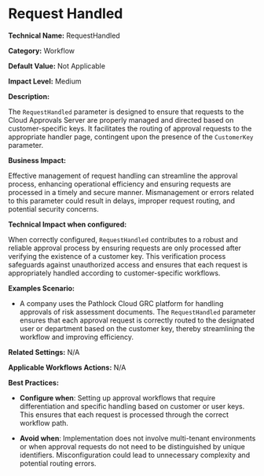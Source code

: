 # Request Handled

**Technical Name:** RequestHandled

**Category:** Workflow

**Default Value:** Not Applicable

**Impact Level:** Medium

**Description:**

The `RequestHandled` parameter is designed to ensure that requests to the Cloud Approvals Server are properly managed and directed based on customer-specific keys. It facilitates the routing of approval requests to the appropriate handler page, contingent upon the presence of the `CustomerKey` parameter.

**Business Impact:**

Effective management of request handling can streamline the approval process, enhancing operational efficiency and ensuring requests are processed in a timely and secure manner. Mismanagement or errors related to this parameter could result in delays, improper request routing, and potential security concerns.

**Technical Impact when configured:**

When correctly configured, `RequestHandled` contributes to a robust and reliable approval process by ensuring requests are only processed after verifying the existence of a customer key. This verification process safeguards against unauthorized access and ensures that each request is appropriately handled according to customer-specific workflows.

**Examples Scenario:**

- A company uses the Pathlock Cloud GRC platform for handling approvals of risk assessment documents. The `RequestHandled` parameter ensures that each approval request is correctly routed to the designated user or department based on the customer key, thereby streamlining the workflow and improving efficiency.

**Related Settings:** N/A

**Applicable Workflows Actions:** N/A

**Best Practices:** 

- **Configure when**: Setting up approval workflows that require differentiation and specific handling based on customer or user keys. This ensures that each request is processed through the correct workflow path.
  
- **Avoid when**: Implementation does not involve multi-tenant environments or when approval requests do not need to be distinguished by unique identifiers. Misconfiguration could lead to unnecessary complexity and potential routing errors.